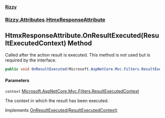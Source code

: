 #### [Rizzy](index.md 'index')
### [Rizzy.Attributes](Rizzy.Attributes.md 'Rizzy.Attributes').[HtmxResponseAttribute](Rizzy.Attributes.HtmxResponseAttribute.md 'Rizzy.Attributes.HtmxResponseAttribute')

## HtmxResponseAttribute.OnResultExecuted(ResultExecutedContext) Method

Called after the action result is executed. This method is not used but is required by the interface.

```csharp
public void OnResultExecuted(Microsoft.AspNetCore.Mvc.Filters.ResultExecutedContext context);
```
#### Parameters

<a name='Rizzy.Attributes.HtmxResponseAttribute.OnResultExecuted(Microsoft.AspNetCore.Mvc.Filters.ResultExecutedContext).context'></a>

`context` [Microsoft.AspNetCore.Mvc.Filters.ResultExecutedContext](https://docs.microsoft.com/en-us/dotnet/api/Microsoft.AspNetCore.Mvc.Filters.ResultExecutedContext 'Microsoft.AspNetCore.Mvc.Filters.ResultExecutedContext')

The context in which the result has been executed.

Implements [OnResultExecuted(ResultExecutedContext)](https://docs.microsoft.com/en-us/dotnet/api/Microsoft.AspNetCore.Mvc.Filters.IResultFilter.OnResultExecuted#Microsoft_AspNetCore_Mvc_Filters_IResultFilter_OnResultExecuted_Microsoft_AspNetCore_Mvc_Filters_ResultExecutedContext_ 'Microsoft.AspNetCore.Mvc.Filters.IResultFilter.OnResultExecuted(Microsoft.AspNetCore.Mvc.Filters.ResultExecutedContext)')
